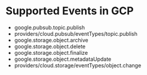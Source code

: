 # Supported Events in GCP

- google.pubsub.topic.publish                     
- providers/cloud.pubsub/eventTypes/topic.publish 
- google.storage.object.archive                   
- google.storage.object.delete                    
- google.storage.object.finalize                  
- google.storage.object.metadataUpdate            
- providers/cloud.storage/eventTypes/object.change
